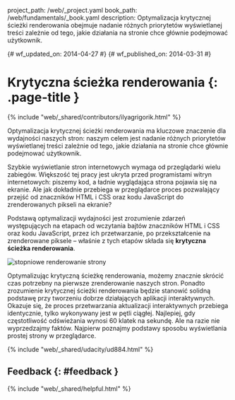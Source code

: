 project_path: /web/_project.yaml book_path: /web/fundamentals/_book.yaml description: Optymalizacja krytycznej ścieżki renderowania obejmuje nadanie różnych priorytetów wyświetlanej treści zależnie od tego, jakie działania na stronie chce głównie podejmować użytkownik.

{# wf_updated_on: 2014-04-27 #} {# wf_published_on: 2014-03-31 #}

# Krytyczna ścieżka renderowania {: .page-title }

{% include "web/_shared/contributors/ilyagrigorik.html" %}

Optymalizacja krytycznej ścieżki renderowania ma kluczowe znaczenie dla wydajności naszych stron: naszym celem jest nadanie różnych priorytetów wyświetlanej treści zależnie od tego, jakie działania na stronie chce głównie podejmować użytkownik.

Szybkie wyświetlanie stron internetowych wymaga od przeglądarki wielu zabiegów. Większość tej pracy jest ukryta przed programistami witryn internetowych: piszemy kod, a ładnie wyglądająca strona pojawia się na ekranie. Ale jak dokładnie przebiega w przeglądarce proces pozwalający przejść od znaczników HTML i CSS oraz kodu JavaScript do zrenderowanych pikseli na ekranie?

Podstawą optymalizacji wydajności jest zrozumienie zdarzeń występujących na etapach od wczytania bajtów znaczników HTML i CSS oraz kodu JavaScript, przez ich przetwarzanie, po przekształcenie na zrenderowane piksele &ndash; właśnie z tych etapów składa się **krytyczna ścieżka renderowania**.

<img src="images/progressive-rendering.png"  alt="stopniowe renderowanie strony" />

Optymalizując krytyczną ścieżkę renderowania, możemy znacznie skrócić czas potrzebny na pierwsze zrenderowanie naszych stron. Ponadto zrozumienie krytycznej ścieżki renderowania będzie stanowić solidną podstawę przy tworzeniu dobrze działających aplikacji interaktywnych. Okazuje się, że proces przetwarzania aktualizacji interaktywnych przebiega identycznie, tylko wykonywany jest w pętli ciągłej. Najlepiej, gdy częstotliwość odświeżania wynosi 60 klatek na sekundę. Ale na razie nie wyprzedzajmy faktów. Najpierw poznajmy podstawy sposobu wyświetlania prostej strony w przeglądarce.

{% include "web/_shared/udacity/ud884.html" %}

## Feedback {: #feedback }

{% include "web/_shared/helpful.html" %}